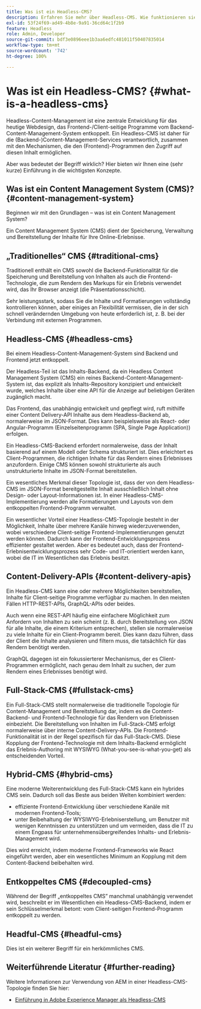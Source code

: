 ```yaml
---
title: Was ist ein Headless-CMS?
description: Erfahren Sie mehr über Headless-CMS. Wie funktionieren sie? Welche Alternativen und Unterschiede gibt es? Warum würden Sie ein Headless-CMS verwenden wollen?
exl-id: 53f24f69-ad49-4b8e-9a91-36cd64c1f2b9
feature: Headless
role: Admin, Developer
source-git-commit: bdf3e0896eee1b3aa6edfc481011f50407835014
workflow-type: tm+mt
source-wordcount: '742'
ht-degree: 100%

---
```


# Was ist ein Headless-CMS? {#what-is-a-headless-cms}

Headless-Content-Management ist eine zentrale Entwicklung für das heutige Webdesign, das Frontend-/Client-seitige Programme vom Backend-Content-Management-System entkoppelt. Ein Headless-CMS ist daher für die (Backend-)Content-Management-Services verantwortlich, zusammen mit den Mechanismen, die den (Frontend)-Programmen den Zugriff auf diesen Inhalt ermöglichen.

Aber was bedeutet der Begriff wirklich? Hier bieten wir Ihnen eine (sehr kurze) Einführung in die wichtigsten Konzepte.

## Was ist ein Content Management System (CMS)? {#content-management-system}

Beginnen wir mit den Grundlagen – was ist ein Content Management System?

Ein Content Management System (CMS) dient der Speicherung, Verwaltung und Bereitstellung der Inhalte für Ihre Online-Erlebnisse.

## „Traditionelles“ CMS {#traditional-cms}

Traditionell enthält ein CMS sowohl die Backend-Funktionalität für die Speicherung und Bereitstellung von Inhalten als auch die Frontend-Technologie, die zum Rendern des Markups für ein Erlebnis verwendet wird, das Ihr Browser anzeigt (die Präsentationsschicht).

Sehr leistungsstark, sodass Sie die Inhalte und Formatierungen vollständig kontrollieren können, aber einiges an Flexibilität vermissen, die in der sich schnell verändernden Umgebung von heute erforderlich ist, z. B. bei der Verbindung mit externen Programmen.

## Headless-CMS {#headless-cms}

Bei einem Headless-Content-Management-System sind Backend und Frontend jetzt entkoppelt.

Der Headless-Teil ist das Inhalts-Backend, da ein Headless Content Management System (CMS) ein reines Backend-Content-Management-System ist, das explizit als Inhalts-Repository konzipiert und entwickelt wurde, welches Inhalte über eine API für die Anzeige auf beliebigen Geräten zugänglich macht.

Das Frontend, das unabhängig entwickelt und gepflegt wird, ruft mithilfe einer Content Delivery-API Inhalte aus dem Headless-Backend ab, normalerweise im JSON-Format. Dies kann beispielsweise als React- oder Angular-Programm (Einzelseitenprogramm (SPA, Single Page Application)) erfolgen.

Ein Headless-CMS-Backend erfordert normalerweise, dass der Inhalt basierend auf einem Modell oder Schema strukturiert ist. Dies erleichtert es Client-Programmen, die richtigen Inhalte für das Rendern eines Erlebnisses anzufordern. Einige CMS können sowohl strukturierte als auch unstrukturierte Inhalte im JSON-Format bereitstellen.

Ein wesentliches Merkmal dieser Topologie ist, dass der von dem Headless-CMS im JSON-Format bereitgestellte Inhalt ausschließlich Inhalt ohne Design- oder Layout-Informationen ist. In einer Headless-CMS-Implementierung werden alle Formatierungen und Layouts von dem entkoppelten Frontend-Programm verwaltet.

Ein wesentlicher Vorteil einer Headless-CMS-Topologie besteht in der Möglichkeit, Inhalte über mehrere Kanäle hinweg wiederzuverwenden, wobei verschiedene Client-seitige Frontend-Implementierungen genutzt werden können. Dadurch kann der Frontend-Entwicklungsprozess effizienter gestaltet werden. Aber es bedeutet auch, dass der Frontend-Erlebnisentwicklungsprozess sehr Code- und IT-orientiert werden kann, wobei die IT im Wesentlichen das Erlebnis besitzt.

## Content-Delivery-APIs {#content-delivery-apis}

Ein Headless-CMS kann eine oder mehrere Möglichkeiten bereitstellen, Inhalte für Client-seitige Programme verfügbar zu machen. In den meisten Fällen HTTP-REST-APIs, GraphQL-APIs oder beides.

Auch wenn eine REST-API häufig eine einfachere Möglichkeit zum Anfordern von Inhalten zu sein scheint (z. B. durch Bereitstellung von JSON für alle Inhalte, die einem Kriterium entsprechen), stellen sie normalerweise zu viele Inhalte für ein Client-Programm bereit. Dies kann dazu führen, dass der Client die Inhalte analysieren und filtern muss, die tatsächlich für das Rendern benötigt werden.

GraphQL dagegen ist ein fokussierterer Mechanismus, der es Client-Programmen ermöglicht, nach genau dem Inhalt zu suchen, der zum Rendern eines Erlebnisses benötigt wird.

## Full-Stack-CMS {#fullstack-cms}

Ein Full-Stack-CMS stellt normalerweise die traditionelle Topologie für Content-Management und Bereitstellung dar, indem es die Content-Backend- und Frontend-Technologie für das Rendern von Erlebnissen einbezieht. Die Bereitstellung von Inhalten im Full-Stack-CMS erfolgt normalerweise über interne Content-Delivery-APIs. Die Frontend-Funktionalität ist in der Regel spezifisch für das Full-Stack-CMS. Diese Kopplung der Frontend-Technologie mit dem Inhalts-Backend ermöglicht das Erlebnis-Authoring mit WYSIWYG (What-you-see-is-what-you-get) als entscheidenden Vorteil.

## Hybrid-CMS {#hybrid-cms}

Eine moderne Weiterentwicklung des Full-Stack-CMS kann ein hybrides CMS sein. Dadurch soll das Beste aus beiden Welten kombiniert werden:

* effiziente Frontend-Entwicklung über verschiedene Kanäle mit modernen Frontend-Tools;
* unter Beibehaltung der WYSIWYG-Erlebniserstellung, um Benutzer mit wenigen Kenntnissen zu unterstützen und um vermeiden, dass die IT zu einem Engpass für unternehmensübergreifendes Inhalts- und Erlebnis-Management wird.

Dies wird erreicht, indem moderne Frontend-Frameworks wie React eingeführt werden, aber ein wesentliches Minimum an Kopplung mit dem Content-Backend beibehalten wird.

## Entkoppeltes CMS {#decoupled-cms}

Während der Begriff „entkoppeltes CMS” manchmal unabhängig verwendet wird, beschreibt er im Wesentlichen ein Headless-CMS-Backend, indem er sein Schlüsselmerkmal betont: vom Client-seitigen Frontend-Programm entkoppelt zu werden.

## Headful-CMS {#headful-cms}

Dies ist ein weiterer Begriff für ein herkömmliches CMS.

## Weiterführende Literatur {#further-reading}

Weitere Informationen zur Verwendung von AEM in einer Headless-CMS-Topologie finden Sie hier:

* [Einführung in Adobe Experience Manager als Headless-CMS](/help/headless/introduction.md)
